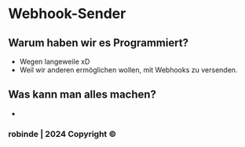 # Webhook-Sender

## Warum haben wir es Programmiert?
- Wegen langeweile xD
- Weil wir anderen ermöglichen wollen, mit Webhooks zu versenden.

## Was kann man alles machen?
- 

### robinde | 2024 Copyright ©
